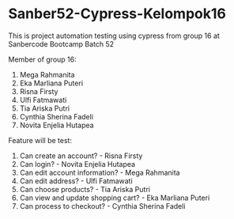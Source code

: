 # Sanber52-Cypress-Kelompok16
This is project automation testing using cypress from group 16 at Sanbercode Bootcamp Batch 52

Member of group 16:
1. Mega Rahmanita
2. Eka Marliana Puteri
3. Risna Firsty
4. Ulfi Fatmawati
5. Tia Ariska Putri
6. Cynthia Sherina Fadeli
7. Novita Enjelia Hutapea

Feature will be test:
1. Can create an account? - Risna Firsty
2. Can login? - Novita Enjelia Hutapea
3. Can edit account information? - Mega Rahmanita
4. Can edit address? - Ulfi Fatmawati
5. Can choose products? - Tia Ariska Putri
6. Can view and update shopping cart? - Eka Marliana Puteri
7. Can process to checkout? - Cynthia Sherina Fadeli

